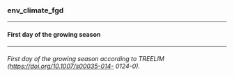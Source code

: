 ### env_climate_fgd



------
#### First day of the growing season



------
###### First day of the growing season according to TREELIM (https://doi.org/10.1007/s00035-014- 0124-0).